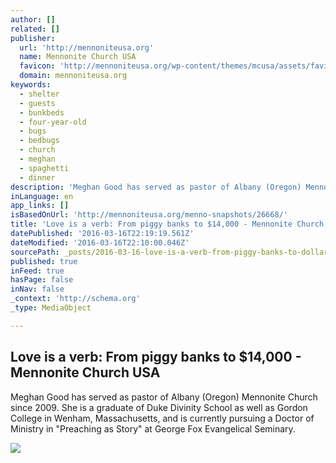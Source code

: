 ```yaml
---
author: []
related: []
publisher:
  url: 'http://mennoniteusa.org'
  name: Mennonite Church USA
  favicon: 'http://mennoniteusa.org/wp-content/themes/mcusa/assets/favicon-16x16.png'
  domain: mennoniteusa.org
keywords:
  - shelter
  - guests
  - bunkbeds
  - four-year-old
  - bugs
  - bedbugs
  - church
  - meghan
  - spaghetti
  - dinner
description: 'Meghan Good has served as pastor of Albany (Oregon) Mennonite Church since 2009. She is a graduate of Duke Divinity School as well as Gordon College in Wenham, Massachusetts, and is currently pursuing a Doctor of Ministry in "Preaching as Story" at George Fox Evangelical Seminary.'
inLanguage: en
app_links: []
isBasedOnUrl: 'http://mennoniteusa.org/menno-snapshots/26668/'
title: 'Love is a verb: From piggy banks to $14,000 - Mennonite Church USA'
datePublished: '2016-03-16T22:19:19.561Z'
dateModified: '2016-03-16T22:10:00.046Z'
sourcePath: _posts/2016-03-16-love-is-a-verb-from-piggy-banks-to-dollar14000-mennonite-chur.md
published: true
inFeed: true
hasPage: false
inNav: false
_context: 'http://schema.org'
_type: MediaObject

---
```

<article style=""><h1>Love is a verb: From piggy banks to $14,000 - Mennonite Church USA</h1><p>Meghan Good has served as pastor of Albany (Oregon) Mennonite Church since 2009. She is a graduate of Duke Divinity School as well as Gordon College in Wenham, Massachusetts, and is currently pursuing a Doctor of Ministry in "Preaching as Story" at George Fox Evangelical Seminary.</p><img src="http://mennoniteusa.org/wp-content/uploads/2016/03/2016-3-14-MLG-headshot.jpg" /></article>